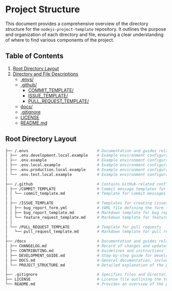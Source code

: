 # Project Structure

This document provides a comprehensive overview of the directory structure for the `nodejs-project-template` repository. It outlines the purpose and organization of each directory and file, ensuring a clear understanding of where to find various components of the project.

## Table of Contents

1. [Root Directory Layout](#root-directory-layout)
2. [Directory and File Descriptions](#directory-and-file-descriptions)
   - [.envs/](#envs)
   - [.github/](#github)
     - [COMMIT_TEMPLATE/](#commit_template)
     - [ISSUE_TEMPLATE/](#issue_template)
     - [PULL_REQUEST_TEMPLATE/](#pull_request_template)
   - [docs/](#docs)
   - [.gitignore](#gitignore)
   - [LICENSE](#license)
   - [README.md](#readmemd)

## Root Directory Layout

```bash
├── /.envs                              # Documentation and guides related to the project
│ ├── .env.development.local.example    # Example environment configuration file for development environment
│ ├── .env.example                      # Example environment configuration file for local development
│ ├── .env.local.example                # Example environment configuration file for local overrides
│ ├── .env.production.local.example     # Example environment configuration file for production environment
│ └── .env.test.local.example           # Example environment configuration file for testing environment
│
├── /.github                            # Contains GitHub-related configuration files
│ ├── /COMMIT_TEMPLATE                  # Commit message templates for standardized commit messages
│ │ └── commit_template.md              # Template for commit messages to maintain consistency
│ │
│ ├── /ISSUE_TEMPLATE                   # Templates for creating issues
│ │ ├── bug_report_form.yml             # YAML file defining the form for reporting bugs
│ │ ├── bug_report_template.md          # Markdown template for bug reports
│ │ └── feature_request_template.md     # Markdown template for feature requests
│ │
│ └── /PULL_REQUEST_TEMPLATE            # Template for pull requests
│   └── pull_request_template.md        # Markdown template for pull requests to ensure all necessary information is provided
│
├── /docs                               # Documentation and guides related to the project
│ ├── CHANGELOG.md                      # Record of changes and updates made to the project over time
│ ├── CONTRIBUTING.md                   # Guidelines and instructions for contributing to the project
│ ├── DEVELOPMENT_GUIDE.md              # Step-by-step guide for developers to set up and work on the project
│ ├── DOCS.md                           # General documentation, including API details, usage instructions, and best practices
│ └── PROJECT_STRUCTURE.md              # Detailed explanation of the project's directory structure and file purposes
│
├── .gitignore                          # Specifies files and directories to be ignored by Git
├── LICENSE                             # License file outlining the terms under which the project is distributed
└── README.md                           # Provides an overview of the project, including its purpose, setup instructions, and usage
```
